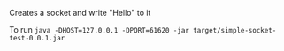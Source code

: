 Creates a socket and write "Hello" to it


To run 
``java -DHOST=127.0.0.1 -DPORT=61620 -jar target/simple-socket-test-0.0.1.jar``
